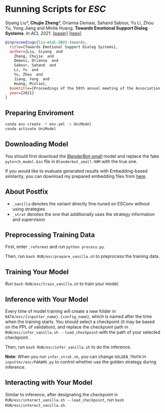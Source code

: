 # Running Scripts for *ESC*

Siyang Liu*, **Chujie Zheng***, Orianna Demasi, Sahand Sabour, Yu Li, Zhou Yu, Yong Jiang and Minlie Huang. **Towards Emotional Support Dialog Systems**. *In ACL 2021*. [[paper]](https://arxiv.org/abs/2106.01144) [[repo]](https://github.com/thu-coai/Emotional-Support-Conversation)

```bib
@inproceedings{liu-etal-2021-towards,
  title={Towards Emotional Support Dialog Systems},
  author={Liu, Siyang  and 
    Zheng, Chujie  and 
    Demasi, Orianna  and 
    Sabour, Sahand  and 
    Li, Yu  and 
    Yu, Zhou  and 
    Jiang, Yong  and 
    Huang, Minlie},
  booktitle={Proceedings of the 59th annual meeting of the Association for Computational Linguistics},
  year={2021}
}
```

## Preparing Enviroment

```bash
conda env create -f env.yml -n UniModel
conda activate UniModel
```

## Downloading Model

You should first download the [BlenderBot-small](https://huggingface.co/facebook/blenderbot_small-90M) model and replace the fake `pytorch_model.bin` file in `Blenderbot_small-90M` with the true one.

If you would like to evaluate generated results with Embedding-based similarity, you can download my prepared embedding files from [here](https://drive.google.com/drive/folders/11TwzwDtQoFHynlG0b1uT1MPQz9Jctb66?usp=sharing).

## About Postfix

- `_vanilla` denotes the variant directly fine-tuned on ESConv without using strategies
- `_strat` denotes the one that additionally uses the strategy information and supervision

## Preprocessing Training Data

First, enter `_reformat` and run `python process.py`.

Then, run `bash RUN/esc/prepare_vanilla.sh` to preprocess the training data.

## Training Your Model

Run `bash RUN/esc/train_vanilla.sh` to train your model.

## Inference with Your Model

Every time of model training will create a new folder in `DATA/esc/{inputter_name}.{config_name}`, which is named after the time when the training starts. You should select a checkpoint (it may be based on the PPL of validation), and replace the checkpoint path in `RUN/esc/infer_vanilla.sh --load_checkpoint` with the path of your selected checkpoint.

Then, run `bash RUN/esc/infer_vanilla.sh` to do the inference.

**Note**: When you run `infer_strat.sh`, you can change `GOLDEN_TRUTH` in  `inputter/esc/PARAMS.py` to control whether use the golden strategy during inference.

## Interacting with Your Model

Similar to inference, after designating the checkpoint in `RUN/esc/interact_vanilla.sh --load_checkpoint`, run `bash RUN/esc/interact_vanilla.sh`.
